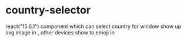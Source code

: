 # country-selector
react("15.6.1") component which can select country for window show up svg image in  , other devices show to emoji in

